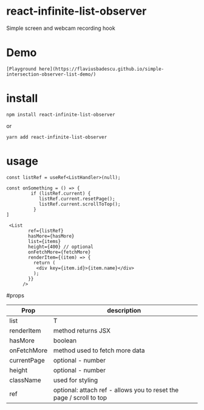 # react-infinite-list-observer

Simple screen and webcam recording hook

# Demo

```
[Playground here](https://flaviusbadescu.github.io/simple-intersection-observer-list-demo/)
```

# install

```
npm install react-infinite-list-observer
```

or

```
yarn add react-infinite-list-observer
```

# usage

```
const listRef = useRef<ListHandler>(null);

const onSomething = () => {
         if (listRef.current) {
            listRef.current.resetPage();
            listRef.current.scrollToTop();
          }
]

 <List
        ref={listRef}
        hasMore={hasMore}
        list={items}
        height={400} // optional
        onFetchMore={fetchMore}
        renderItem={(item) => {
          return (
           <div key={item.id}>{item.name}</div>
          );
        }}
      />
```

#props

| Prop        | description                                                         |
| ----------- | ------------------------------------------------------------------- |
| list        | T                                                                   |
| renderItem  | method returns JSX                                                  |
| hasMore     | boolean                                                             |
| onFetchMore | method used to fetch more data                                      |
| currentPage | optional - number                                                   |
| height      | optional - number                                                   |
| className   | used for styling                                                    |
| ref         | optional: attach ref - allows you to reset the page / scroll to top |
